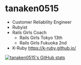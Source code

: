 # tanaken0515

- Customer Reliability Engineer
- Rubyist
- Rails Girls Coach
  - Rails Girls Tokyo 13th
  - Rails Girls Fukuoka 2nd
- K-Ruby https://k-ruby.github.io/

[![tanaken0515's GitHub stats](https://github-readme-stats.vercel.app/api?username=tanaken0515&theme=dark&show_icons=true)](https://github.com/anuraghazra/github-readme-stats)